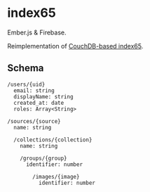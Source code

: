 # index65

Ember.js & Firebase.

Reimplementation of [CouchDB-based index65](https://bitbucket.org/ampatspell/index65/src/default/
).

## Schema

```
/users/{uid}
  email: string
  displayName: string
  created_at: date
  roles: Array<String>

/sources/{source}
  name: string

  /collections/{collection}
    name: string

    /groups/{group}
      identifier: number

        /images/{image}
          identifier: number
```
